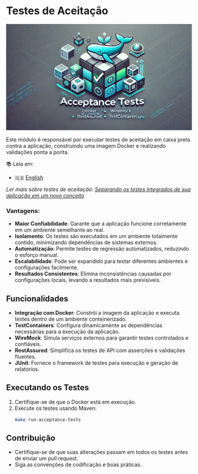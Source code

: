 # Testes de Aceitação

<div style="text-align: center;">
<img src="../.images/acceptance-tests.webp" width="600">
</div>

Este módulo é responsável por executar testes de aceitação em caixa preta contra a aplicação, construindo uma imagem Docker e realizando validações ponta a ponta.

📚 Leia em:
- 🇬🇧 [English](README.md)

_Ler mais sobre testes de aceitação: [Separando os testes integrados de sua aplicação em um novo conceito](https://medium.com/luizalabs/separando-os-testes-integrados-de-sua-aplica%C3%A7%C3%A3o-em-um-novo-conceito-4f511ebb53a4)_

### Vantagens:
- **Maior Confiabilidade**: Garante que a aplicação funcione corretamente em um ambiente semelhante ao real.
- **Isolamento**: Os testes são executados em um ambiente totalmente contido, minimizando dependências de sistemas externos.
- **Automatização**: Permite testes de regressão automatizados, reduzindo o esforço manual.
- **Escalabilidade**: Pode ser expandido para testar diferentes ambientes e configurações facilmente.
- **Resultados Consistentes**: Elimina inconsistências causadas por configurações locais, levando a resultados mais previsíveis.

## Funcionalidades
- **Integração com Docker**: Constrói a imagem da aplicação e executa testes dentro de um ambiente conteinerizado.
- **TestContainers**: Configura dinamicamente as dependências necessárias para a execução da aplicação.
- **WireMock**: Simula serviços externos para garantir testes controlados e confiáveis.
- **RestAssured**: Simplifica os testes de API com asserções e validações fluentes.
- **JUnit**: Fornece o framework de testes para execução e geração de relatórios.

## Executando os Testes

1. Certifique-se de que o Docker está em execução.
2. Execute os testes usando Maven:
   ```sh
   make run-acceptance-tests
   ```

## Contribuição
- Certifique-se de que suas alterações passam em todos os testes antes de enviar um pull request.
- Siga as convenções de codificação e boas práticas.

